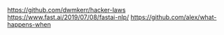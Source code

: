 https://github.com/dwmkerr/hacker-laws
https://www.fast.ai/2019/07/08/fastai-nlp/
https://github.com/alex/what-happens-when

